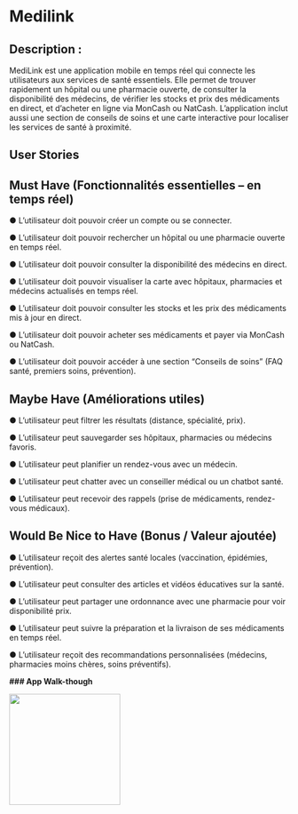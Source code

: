 # Medilink
## Description :

MediLink est une application mobile en temps réel qui connecte les utilisateurs aux services
de santé essentiels. Elle permet de trouver rapidement un hôpital ou une pharmacie ouverte,
de consulter la disponibilité des médecins, de vérifier les stocks et prix des médicaments en
direct, et d’acheter en ligne via MonCash ou NatCash. L’application inclut aussi une section
de conseils de soins et une carte interactive pour localiser les services de santé à proximité.

## User Stories

## Must Have (Fonctionnalités essentielles – en temps réel)
● L’utilisateur doit pouvoir créer un compte ou se connecter.

● L’utilisateur doit pouvoir rechercher un hôpital ou une pharmacie ouverte en temps
réel.

● L’utilisateur doit pouvoir consulter la disponibilité des médecins en direct.

● L’utilisateur doit pouvoir visualiser la carte avec hôpitaux, pharmacies et médecins
actualisés en temps réel.

● L’utilisateur doit pouvoir consulter les stocks et les prix des médicaments mis à jour
en direct.

● L’utilisateur doit pouvoir acheter ses médicaments et payer via MonCash ou
NatCash.

● L’utilisateur doit pouvoir accéder à une section “Conseils de soins” (FAQ santé,
premiers soins, prévention).

## Maybe Have (Améliorations utiles)
● L’utilisateur peut filtrer les résultats (distance, spécialité, prix).

● L’utilisateur peut sauvegarder ses hôpitaux, pharmacies ou médecins favoris.

● L’utilisateur peut planifier un rendez-vous avec un médecin.

● L’utilisateur peut chatter avec un conseiller médical ou un chatbot santé.

● L’utilisateur peut recevoir des rappels (prise de médicaments, rendez-vous
médicaux).

## Would Be Nice to Have (Bonus / Valeur ajoutée)
● L’utilisateur reçoit des alertes santé locales (vaccination, épidémies, prévention).

● L’utilisateur peut consulter des articles et vidéos éducatives sur la santé.

● L’utilisateur peut partager une ordonnance avec une pharmacie pour voir disponibilité
 prix.
  
● L’utilisateur peut suivre la préparation et la livraison de ses médicaments en temps
réel.

● L’utilisateur reçoit des recommandations personnalisées (médecins, pharmacies
moins chères, soins préventifs).


**### App Walk-though**



<img src="https://github.com/djcolas/Medilink/blob/main/Medilink.gif" width=200><br>
